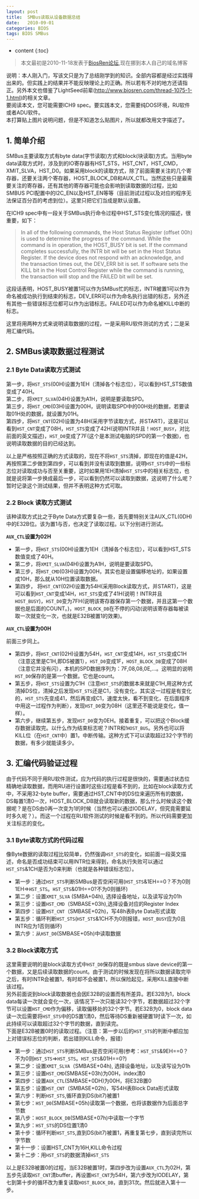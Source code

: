 ```yaml
---
layout: post
title:  SMBus读取从设备数据总结
date:   2010-09-01
categories: BIOS
tags: BIOS SMBus
---
```


* content
{:toc}

>本文最初是2010-11-18发表于[BiosRen论坛](http://www.biosren.com/thread-3072-1-1.html),现在挪到本人自己的域名博客  

说明：本人刚入门，写该文只是为了总结刚学到的知识。全部内容都是经过实践得出来的。但实践上的结果并不能反映理论上的正确。所以若有不对的地方还请指正。另外本文也借鉴了LightSeed前辈(<http://www.biosren.com/thread-1075-1-1.html>)的相关文章。  
要阅读本文，您可能需要ICH9 spec。要实践本文，您需要纯DOS环境，RU软件或者ADU软件。  
本打算贴上图片说明问题，但是不知道怎么贴图片，所以就都改用文字描述了。

## 1. 简单介绍  
SMBus主要读取方式有byte data(字节读取)方式和block(块读取)方式。当用byte data读取方式时，涉及到的IO寄存器有HST_STS，HST_CNT，HST_CMD，XMIT_SLVA，HST_D0。如果采用block的读取方式，除了前面需要关注的几个寄存器，还要关注两个寄存器，HOST_BLOCK_DB和AUX_CTL。当然这些只是最需要关注的寄存器，还有其他的寄存器可能也会影响到读取数据的过程，比如SMBUS PCI配置中的I2C_EN以及HST_EN等等（目前测试过程以及对应的程序无法保证百分百的考虑到位）。这里只把它们当成是默认设置。  
   
在ICH9 spec中有一段关于SMBus执行命令过程中HST_STS变化情况的描述，很重要，如下：  

>In all of the following commands, the Host Status Register (offset 00h) is used to determine the progress of the command. While the command is in operation, the HOST_BUSY bit is set. If the command completes successfully, the INTR bit will be set in the Host Status Register. If the device does not respond with an acknowledge, and the transaction times out, the DEV_ERR bit is set. If software sets the KILL bit in the Host Control Register while the command is running, the transaction will stop and the FAILED bit will be set.
    
这段话表明，HOST_BUSY被置1可以作为SMBus忙的标志，INTR被置1可以作为命名被成功执行到结束的标志，DEV_ERR可以作为命名执行出错的标志，另外还有其他一些错误标志位都可以作为出错标志。FAILED可以作为命名被KILL中断的标志。  

这里将用两种方式来说明读取数据的过程，一是采用RU软件测试的方式；二是采用汇编代码。  


## 2. SMBus读取数据过程测试

### 2.1 Byte Data读取方式测试 

第一步，将`HST_STS`(00H)设置为1EH（清掉各个标志位），可以看到HST_STS数值变成了40H。  
第二步，将`XMIT_SLVA`(04H)设置为A1H，说明是要读取SPD。  
第三步，将`HST_CMD`(03H)设置为00H，说明读取SPD中的00H处的数据，若要读取01H处的数据，就设置为01H。  
第四步，将`HST_CNT`(02H)设置为48H(采用字节读取方式，并START)，这是可以看到`HST_CNT`变成了08H，`HST_STS`变成了42H(说明INTR并且！`HOST_BUSY`，对比前面的英文描述)，`HST_D0`变成了7F(这个是本测试电脑的SPD的第一个数据)，也说明读取数据的目的已经达到。  

以上是严格按照正确的方式读取的，现在不将`HST_STS`清掉，即现在的值是42H，再按照第二步做到第四步，可以看到并没有读取到数据，说明`HST_STS`中的一些标志位对读取成功与否至关重要，这时如果用1EH清掉`HST_STS`中的相关标志位，也就是说将第一步换成最后一步，可以看到仍然可以读取到数据，这说明了什么呢？暂时记录这个测试结果，但并不表明这种方式可取。  
    
### 2.2 Block 读取方式测试

该种读取方式比之于Byte Data方式要复杂一些，首先要特别关注AUX_CTL(0DH)中的E32B位。该为置1与否，也决定了读取过程。以下分别进行测试。


**`AUX_CTL`设置为02H**  

* 第一步，将`HST_STS`(00H)设置为1EH（清掉各个标志位），可以看到HST_STS数值变成了40H。  
* 第二步，将`XMIT_SLVA`(04H)设置为A1H，说明是要读取SPD。  
* 第三步，将`HST_CMD`(03H)设置为00H，其实也是设置偏移地址的，如果设置成10H，那么就从10H位置读取数据。  
* 第四步， 将`HST_CNT`(02H)设置为54H(采用Block读取方式，并START)，这是可以看到`HST_CNT`变成14H，`HST_STS`变成了41H(说明！INTR并且`HOST_BUSY`)，`HST_D0`变为7FH(说明该寄存器保存第一个数据，并且这第一个数据也是后面的COUNT。)，`HOST_BLOCK_DB`在不停的闪动(说明该寄存器每被读取一次就变化一次，也就是E32B被置1的效果)。  


**`AUX_CTL`设置为00H**  

前面三步同上。 
 
* 第四步，将`HST_CNT`(02H)设置为54H，`HST_CNT`变成14H，`HST_STS`变成C1H（注意这里是C1H,即DS被置1），`HST_D0`变成1F，`HOST_BLOCK_DB`变成了08H（注意它并没有闪），本机的SPD数据序列为：7F,08,08,0E,…。这明显的说明`HST_D0`保存的是第一个数据，它也是count。  
* 第五步，将`HST_STS`设置为C1H（注意`HST_STS`的数据本来就是C1H,用这种方式清掉DS位，清掉之后发现`HST_STS`还是C1，没有变化，其实这一过程是有变化的，`HST_STS`先变成41，然后再变成C1，速度太快，看不到变化，在后面程序中用这一过程作为判断），发现`HST_D0`变为08H（这里还不能说是变化，值一样）。  
* 第六步，继续第五步，发现`HST_D0`变为0EH。接着重复，可以把这个Block缓存数据读取完。以什么作为结束标志呢？INTR和!`HOST_BUS`。另外也可以将KILL位（在`HST_CNT`中）置1，中断传输。这种方式下可以读取超过32个字节的数据，有多少就能读多少。  



## 3. 汇编代码验证过程 

由于代码不同于用RU软件测试，应为代码的执行过程是很快的，需要通过状态位精确地读取数据，而用RU进行设置时这些过程是看不到的，比如在block读取方式中，不采用32-byte buffer，需要通过HST_CNT中的DS位来遍历所有的数据，DS每置1清0一次，HOST_BLOCK_DB就会读取新的数据，那么什么时候读这个数据呢？是在DS由0再一次变为1的时候（当然也可以通过IODELAY，但究竟需要延时多久呢？）。而这一个过程在RU软件测试的时候是看不到的。所以代码需要更加关注标志的变化。  
   
### 3.1 Byte读取方式的代码过程 

像Byte数据的读取过程比较简单，仍然强调`HST_STS`的变化，如前面一段英文描述，命名是否成功结束可以用INTR位来得到，命名执行失败可以通过`HST_STS`&1CH是否为0来判断（也就是各种错误标志位）。

* 第一步：通过`HST_STS`判断SMBus是否空闲可用(`HST_STS`&1EH==0？不为0则1EH=>`HST_STS`。`HST_STS`&01H==0?不为0则循环)  
* 第二步：设置`XMIT_SLVA` (SMBA+04h), 选择设备地址，以及读写设为01h  
* 第三步：设置`HST_CMD`（SMBASE+03h),选择设备对应的Register Index  
* 第四步：设置`HST_CNT`（SMBASE+02h)，写48h表Byte Data形式读取  
* 第五步：循环判断`HST_STS`(`HST_STS`&1CH不为0则报错，`HOST_BUSY`应为0且INTR应为1否则循环)  
* 第六步：从`HST_D0`(SMBASE+05h)中读取数据  

### 3.2 Block读取方式 

这里需要说明的是block读取方式中`HST_D0`保存的既是smbus slave device的第一个数据，又是后续读取数据的count。由于测试的时候发现在将所以数据读取完毕之后，有时INTR会被置1，有时却不会被置1，所以保险起见，采用KILL直接中断该过程。  
另外前面说到block读取数据也会因E32B的设置而有所差异。若E32B为1，block data每读一次就会变化一次，该情况下一次只能读32个字节，若数据超过32个字节可以设置`HST_CMD`作为偏移，读取偏移处的32个字节。若E32B为0，block data读一次后需要将`HST_STS`中的DS置1清0，然后等待DS重新被硬置1时读下一次，如此持续可以读取超过32个字节的数据，直到读完。  
下面是E32B被置0时的读取过程。（注意：第一步以后的`HST_STS`的判断中都应加上对错误标志位的判断，若出错则KILL命令，报错）

* 第一步：通过`HST_STS`判断SMBus是否空闲可用(参考：`HST_STS`&9EH==0？不为0则`HST_STS`=>`HST_STS`。`HST_STS`&01H==0?)  
* 第二步：设置`XMIT_SLVA`（SMBASE+04h), 选择设备地址，以及读写设为01h  
* 第三步：设置`HST_CMD`(SMBASE+03h)为00H，index清0  
* 第四步：设置`AUX_CTL`(SMBASE+0DH)为00H，将E32B置0  
* 第五步：设置`HST_CNT`（SMBASE+02h)，写54H表Block Data形式读取  
* 第六步：判断`HST_STS`,循环直到DS(bit7)被置1  
* 第七步：`HST_D0`(SMBASE+05h)读取第一个数据，也将该数据作为后面总字节数  
* 第八步：`HOST_BLOCK_DB`(SMBASE+07h)中读取一个字节  
* 第九步：`HST_STS`的DS位置1清0  
* 第十步：循环判断`HST_STS`,直到DS(bit7)被置1，再重复第七步，直到读完所以字节数  
* 第十一步：设置HST_CNT为16H,KILL命令过程  
* 第十二步：用`HST_STS`的数据清掉`HST_STS`  

以上是E32B被置0的过程，当E32B被置1时，第四步改为设置`AUX_CTL`为02H，第五步先读取`HST_CNT`清buffer，再设置`HST_CNT`为54H，第六步改为IODELAY，第七到第十步的循环改为重复读取`HOST_BLOCK_DB`，直到31次。然后就进入第十一步。
